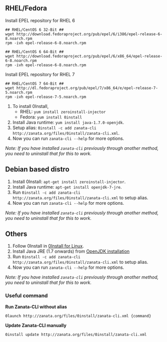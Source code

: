 ## RHEL/Fedora

Install EPEL repository for RHEL 6
```
## RHEL/CentOS 6 32-Bit ##
wget http://download.fedoraproject.org/pub/epel/6/i386/epel-release-6-8.noarch.rpm
rpm -ivh epel-release-6-8.noarch.rpm

## RHEL/CentOS 6 64-Bit ##
wget http://download.fedoraproject.org/pub/epel/6/x86_64/epel-release-6-8.noarch.rpm
rpm -ivh epel-release-6-8.noarch.rpm
```

Install EPEL repository for RHEL 7
```
## RHEL/CentOS 7 64-Bit ##
wget http://dl.fedoraproject.org/pub/epel/7/x86_64/e/epel-release-7-5.noarch.rpm
rpm -ivh epel-release-7-5.noarch.rpm
```

1. To install 0Install,
    - RHEL: `yum install zeroinstall-injector`
    - Fedora: `yum install 0install`
2. Install Java runtime: `yum install java-1.7.0-openjdk`.
3. Setup alias: `0install -c add zanata-cli http://zanata.org/files/0install/zanata-cli.xml`.
4. Now you can run `zanata-cli --help` for more options.

*Note: If you have installed `zanata-cli` previously through another method, you need to uninstall that for this to work.*


## Debian based distro

1. Install 0Install: `apt-get install zeroinstall-injector`.
2. Install Java runtime: `apt-get install openjdk-7-jre`.
3. Run `0install -c add zanata-cli http://zanata.org/files/0install/zanata-cli.xml` to setup alias.
4. Now you can run `zanata-cli --help` for more options.

*Note: If you have installed `zanata-cli` previously through another method, you need to uninstall that for this to work.*


## Others

1. Follow 0Install in [0Install for Linux](http://0install.net/install-linux.html).
2. Install Java JRE (1.7 onwards) from [OpenJDK installation](http://openjdk.java.net/install/index.html)
3. Run `0install -c add zanata-cli http://zanata.org/files/0install/zanata-cli.xml` to setup alias.
4. Now you can run `zanata-cli --help` for more options.

*Note: If you have installed `zanata-cli` previously through another method, you need to uninstall that for this to work.*


### Useful command

**Run Zanata-CLI without alias**
```
0launch http://zanata.org/files/0install/zanata-cli.xml {command}
```

**Update Zanata-CLI manually**
```
0install update http://zanata.org/files/0install/zanata-cli.xml
```
